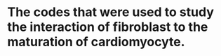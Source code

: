 # The codes that were used to study the interaction of fibroblast to the maturation of cardiomyocyte.
